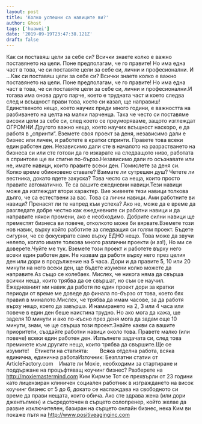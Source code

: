 ```yaml
---
layout: post
title: 'Колко успешни са навиците ви?'
author: Ghost
tags: ['huawei']
date: '2019-09-19T23:47:38.121Z'
draft: false
---
```


Как си поставяш цели за себе си? Всички знаете колко е важно поставянето на цели. Поне предполагам, че го правите! Но има една част в това, че си поставяте цели за себе си, лични и професионални. И ...Как си поставяш цели за себе си? Всички знаете колко е важно поставянето на цели. Поне предполагам, че го правите! Но има една част в това, че си поставяте цели за себе си, лични и професионални.И тогава има онова друго парче, което е трудната част и което следва след и всъщност прави това, което си казал, ще направиш!Единственото нещо, което научих преди много години, е важността на разбиването на целта на малки парченца. Така че често си поставяме високи цели за себе си, след което се преуморяваме, защото изглеждат ОГРОМНИ.Другото важно нещо, което научих всъщност наскоро, е да работя в „спринти“. Вземете своя проект за деня, независимо дали е бизнес или личен, и работете в кратки спринти. Правете това всеки един работен ден. Независимо дали сте в началото на разрастването на бизнеса си или сте готови да го изкарате на следващото ниво, работата в спринтове ще ви стигне по-бързо.Независимо дали го осъзнавате или не, имате навици, които правите всеки ден. Помислете за деня си. Колко време обикновено ставате? Взимате ли сутрешен душ? Четете ли вестника, докато ядете закуска? Това често са неща, които просто правите автоматично. Те са вашите ежедневни навици.Тези навици може да изглеждат втори характер. Вие живеете тези навици толкова дълго, че са естествени за вас. Това са лични навици. Ами работните ви навици? Пренасят ли те напред към успеха? Ако не, може да е време да разгледате добре честно как ежедневните си работни навици и да направите някои промени, ако е необходимо. Добрите силни навици ще преместят бизнеса ви повече, отколкото може би вярвате.Вземете този нов навик, върху който работите за следващия си голям проект. Бъдете сигурни, че се фокусирате само върху ЕДНО нещо. Това може да звучи нелепо, когато имате толкова много различни проекти (и аз!), Но ми се доверете.Чуйте ме тук. Вземете този проект и работете върху него всеки един работен ден. Не казвам да работя върху него през целия ден или дори в продължение на 5 часа. Дори и да правите 5, 10 или 20 минути на него всеки ден, ще бъдете изумени колко можете да направите.Аз също се колебаех. Мислех, че никога няма да свърша всички неща, които трябва да се свършат, но съм се научил. Ежедневният ми навик да работя по един проект дори за кратки периоди от време ме доведе до финала по-бързо от това, което бях правил в миналото.Мислех, че трябва да имам часове, за да работя върху нещо, което да завърша. И намирането на 2, 3 или 4 часа или повече в един ден беше наистина трудно. Но ако мога да кажа, ще заделя 10 минути и ако по-късно през деня мога да задам още 10 минути, знам, че ще свърша този проект.Знайте какви са вашите приоритети, създайте работни навици около това. Правете малко (или повече) всеки един работен ден. Изпълнете задачата си, след това преминете към другите неща, които трябва да свършите.Ще се изумите!    Етикети на статията:        Всяка отделна работа, всяка единична, единична работаИзточник: Безплатни статии от ArticleFactory.com    Имате ли Moxie, необходими за стартиране и поддържане на процъфтяващ коучинг бизнес? Разберете на http://moxiemastermind.com Ким Кирмзе Тот се прехвърли от 23 години като лицензиран клиничен социален работник в изграждането на висок коучинг бизнес от 5 до 6, докато се наслаждава на свободното си време да прави нещата, които обича. Ако сте здрава жена (или дори джентълмен) и съсредоточен в сърцето солопренер, който желае да развие изключителен, базиран на сърцето онлайн бизнес, нека Ким ви покаже пътя на http://www.positiveaginginc.com
